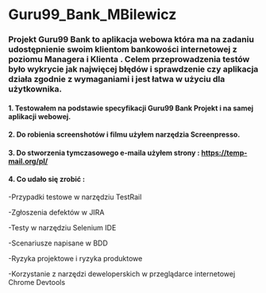 # Guru99_Bank_MBilewicz
### Projekt Guru99 Bank to aplikacja webowa która  ma na zadaniu udostępnienie swoim klientom bankowości internetowej z poziomu Managera i Klienta .  Celem przeprowadzenia testów było wykrycie jak najwięcej błędów i sprawdzenie czy aplikacja działa zgodnie z wymaganiami i jest łatwa w użyciu dla użytkownika.



#### 1.  Testowałem na podstawie specyfikacji  Guru99 Bank Projekt i na samej aplikacji webowej.
#### 2.  Do robienia screenshotów i filmu użyłem narzędzia Screenpresso.
#### 3.  Do stworzenia tymczasowego e-maila użyłem strony : https://temp-mail.org/pl/
#### 4.  Co udało się zrobić :
 -Przypadki testowe w narzędziu TestRail
 
 -Zgłoszenia defektów w JIRA
 
 -Testy w narzędziu Selenium IDE
 
 -Scenariusze napisane w BDD
 
 -Ryzyka projektowe i ryzyka produktowe
 
 -Korzystanie z narzędzi deweloperskich w przeglądarce internetowej Chrome Devtools
 
